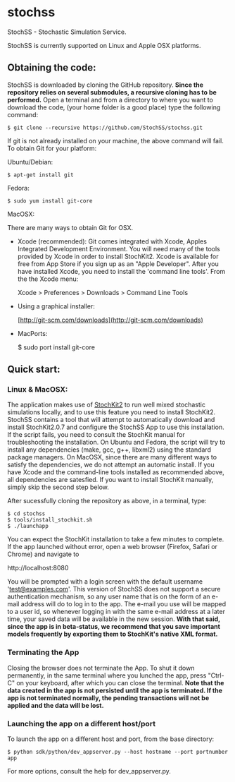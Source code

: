 stochss
=======

StochSS - Stochastic Simulation Service.  

StochSS is currently supported on Linux and Apple OSX platforms. 

## Obtaining the code:

StochSS is downloaded by cloning the GitHub repository. **Since the repository relies on several submodules, a recursive cloning has to be performed.** Open a terminal and from a directory to where you want to download the code,
(your home folder is a good place) type the following command:

    $ git clone --recursive https://github.com/StochSS/stochss.git

If git is not already installed on your machine, the above command will fail. To obtain Git for your platform:

Ubuntu/Debian:

    $ apt-get install git
  
Fedora:

    $ sudo yum install git-core

MacOSX:

There are many ways to obtain Git for OSX.

* Xcode (recommended):
  Git comes integrated with Xcode, Apples Integrated Development Environment. You will need many of the tools provided by Xcode in order to install StochKit2.
  Xcode is available for free from App Store if you sign up as an "Apple Developer". After you have installed Xcode, you need to install the 'command line tools'. 
  From the the Xcode menu:
    
  Xcode > Preferences > Downloads > Command Line Tools    
  

* Using a graphical installer:

     [http://git-scm.com/downloads](http://git-scm.com/downloads)

* MacPorts:

    $ sudo port install git-core
      

## Quick start:
  
### Linux & MacOSX:

The application makes use of [StochKit2](http://www.engineering.ucsb.edu/~cse/StochKit/) to run well mixed stochastic
simulations locally, and to use this feature you need to install StochKit2. StochSS contains a tool that will attempt to
automatically download and install StochKit2.0.7 and configure the StochSS App to use this installation. 
If the script fails, you need to consult the StochKit manual for troubleshooting the installation. On Ubuntu and Fedora,
the script will try to install any dependencies (make, gcc, g++, libxml2) using the standard package managers. On MacOSX,
since there are many different ways to satisfy the dependencies, we do not attempt an automatic install. 
If you have Xcode and the command-line tools installed as recommended above, all dependencies are satesfied. If you want
to install StochKit manually, simply skip the second step below. 

After sucessfully cloning the repository as above, in a terminal, type:

    $ cd stochss
    $ tools/install_stochkit.sh
    $ ./launchapp

You can expect the StochKit installation to take a few minutes to complete. 
If the app launched without error, open a web browser (Firefox, Safari or Chrome) and navigate to

http://localhost:8080

You will be prompted with a login screen with the default username 'test@examples.com'. This version of StochSS does not support 
a secure authentication mechanism, so any user name that is on the form of an e-mail address will do to log in to the app. 
The e-mail you use will be mapped to a user id, so whenever logging in with the same e-mail address at a later time, 
your saved data will be available in the new session. **With that said, since the app is in beta-status, we recommend that you save important models frequently by exporting them to StochKit's native XML format.**

### Terminating the App 

Closing the browser does not terminate the App. To shut it down permanently, in the same terminal where you lunched the app,
press "Ctrl-C" on your keyboard, after which you can close the terminal. **Note that the data created in the app is not persisted until the app is terminated. If the app is not terminated normally, the pending transactions will not be applied and the data will be lost.** 


### Launching the app on a different host/port

To launch the app on a different host and port, from the base directory:

    $ python sdk/python/dev_appserver.py --host hostname --port portnumber app
    
For more options, consult the help for dev_appserver.py.




